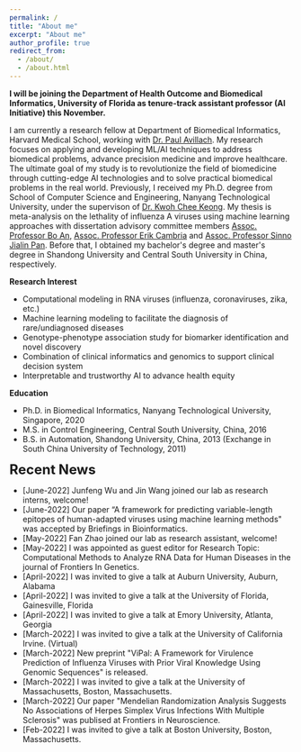 ```yaml
---
permalink: /
title: "About me"
excerpt: "About me"
author_profile: true
redirect_from: 
  - /about/
  - /about.html
---
```


<b>I will be joining the Department of Health Outcome and Biomedical Informatics, University of Florida as tenure-track assistant professor (AI Initiative) this November. </b>  

I am currently a research fellow at Department of Biomedical Informatics, Harvard Medical School, working with <a href="https://avillach-lab.hms.harvard.edu/">Dr. Paul Avillach</a>. My research focuses on applying and developing ML/AI techniques to address biomedical problems, advance precision medicine and improve healthcare. The ultimate goal of my study is to revolutionize the field of biomedicine through cutting-edge AI technologies and to solve practical biomedical problems in the real world. Previously, I received my Ph.D. degree from School of Computer Science and Engineering, Nanyang Technological University, under the supervison of <a href="https://personal.ntu.edu.sg/asckkwoh/">Dr. Kwoh Chee Keong</a>. My thesis is meta-analysis on the lethality of influenza A viruses using machine learning approaches with dissertation advisory committee members <a href="https://personal.ntu.edu.sg/boan/">Assoc. Professor Bo An</a>,  <a href="https://sentic.net/erikcambria/">Assoc. Professor Erik Cambria</a> and <a href="https://personal.ntu.edu.sg/sinnopan/">Assoc. Professor Sinno Jialin Pan</a>. Before that, I obtained my bachelor's degree and master's degree in Shandong University and Central South University in China, respectively.


<b>Research Interest</b>
- Computational modeling in RNA viruses (influenza, coronaviruses, zika, etc.)  
- Machine learning modeling to facilitate the diagnosis of rare/undiagnosed diseases
- Genotype-phenotype association study for biomarker identification and novel discovery
- Combination of clinical informatics and genomics to support clinical decision system
- Interpretable and trustworthy AI to advance health equity

<b>Education</b>
- Ph.D. in Biomedical Informatics, Nanyang Technological University, Singapore, 2020
- M.S. in Control Engineering, Central South University, China, 2016
- B.S. in Automation, Shandong University, China, 2013
(Exchange in South China University of Technology, 2011)  

<font size="5"><b>Recent News</b></font>
- [June-2022] Junfeng Wu and Jin Wang joined our lab as research interns, welcome!
- [June-2022] Our paper “A framework for predicting variable-length epitopes of human-adapted viruses using machine learning methods" was accepted by Briefings in Bioinformatics.
- [May-2022] Fan Zhao joined our lab as research assistant, welcome!
- [May-2022] I was appointed as guest editor for Research Topic: Computational Methods to Analyze RNA Data for Human Diseases in the journal of Frontiers In Genetics.
- [April-2022] I was invited to give a talk at Auburn University, Auburn, Alabama
- [April-2022] I was invited to give a talk at the University of Florida, Gainesville, Florida
- [April-2022] I was invited to give a talk at Emory University, Atlanta, Georgia
- [March-2022] I was invited to give a talk at the University of California Irvine. (Virtual)
- [March-2022] New preprint "ViPal: A Framework for Virulence Prediction of Influenza Viruses with Prior Viral Knowledge Using Genomic Sequences" is released.
- [March-2022] I was invited to give a talk at the University of Massachusetts, Boston, Massachusetts.
- [March-2022] Our paper "Mendelian Randomization Analysis Suggests No Associations of Herpes Simplex Virus Infections With Multiple Sclerosis" was publised at Frontiers in Neuroscience.
- [Feb-2022] I was invited to give a talk at Boston University, Boston, Massachusetts.


